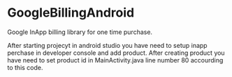 # GoogleBillingAndroid
Google InApp billing library for one time purchase.

After starting projecyt in android studio you have need to setup inapp perchase in developer console and add product. After creating product you have need to set product id in MainActivity.java line number 80 accourding to this code. 
